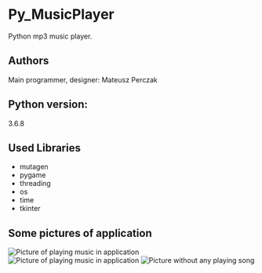 # Py_MusicPlayer
Python mp3 music player.

## Authors
Main programmer, designer: Mateusz Perczak 

## Python version:
3.6.8

## Used Libraries
+ mutagen
+ pygame
+ threading
+ os
+ time
+ tkinter

## Some pictures of application
![Picture of playing music in application](https://github.com/losek1/Sounder/blob/master/images/NEW0.PMG)
![Picture of playing music in application](https://github.com/losek1/Sounder/blob/master/images/NEW2.PNG)
![Picture without any playing song](https://github.com/losek1/Sounder/blob/master/images/NEW1.PNG)
